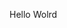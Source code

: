 Hello Wolrd













































































































































































































































































































































































































































































































































































































































































































































































































































































































































































































































































































































































































































































































































































































































































































































































































































































































































































































































































































































































































































































































































































































































































































































































































































































































































































































































































































































































































































































































































































































































































































































































































































































































































































































































































































































































































































































































































































































































































































































































































































































































































































































































































































































































































































































































































































































































































































































































































































































































































